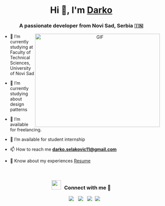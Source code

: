 <h1 align="center">Hi 👋, I'm <a href="https://100rabhcsmc.github.io/Me.io/" target="blank">
Darko</a></h1>
<h3 align="center">A passionate developer from Novi Sad, Serbia &#127470;&#127475</h3>


<a target="_blank" align="center">
  <img align="right" top="500" height="300" width="400" alt="GIF" src="https://media.giphy.com/media/SWoSkN6DxTszqIKEqv/giphy.gif">
</a>

- 🔭 I’m currently studying at Faculty of Technical Sciences, University of Novi Sad</a>

- 🌱 I’m currently studying about design patterns

- 🤝 I’m available for freelancing.

- 🌱 I’m available for student internship

- 📫 How to reach me **darko.selakovic11@gmail.com**

- 📄 Know about my experiences <a href="https://github.com/darkoo59/darkoo59/blob/main/Darko_Selaković_Resume.pdf" target="blank">Resume</a>
<br/>
<h3 align="center" > <img src="https://media.giphy.com/media/iY8CRBdQXODJSCERIr/giphy.gif" width="30" height="30" style="margin-right: 10px;">Connect with me 🤝 </h3>

<p align="center">

 <div align="center"  class="icons-social" style="margin-left: 10px;">
        <a style="margin-left: 10px;"  target="_blank" href="https://www.linkedin.com/in/darko-selakovic-370792250/">
			<img src="https://img.icons8.com/doodle/40/000000/linkedin--v2.png"></a>
        <a style="margin-left: 10px;" target="_blank" href="https://github.com/darkoo59">
		<img src="https://img.icons8.com/doodle/40/000000/github--v1.png"></a>
        <a style="margin-left: 10px;" target="_blank" href="https://www.instagram.com/darko_s_11/">
			<img src="https://img.icons8.com/doodle/40/000000/instagram-new--v2.png"></a>
		<a style="margin-left: 5px;" target="_blank" href="https://github.com/darkoo59/darkoo59/blob/main/Darko_Selaković_Resume.pdf">
					<img src="https://img.icons8.com/plasticine/0.5x/resume.png" ></a>
      </div>

</p>
